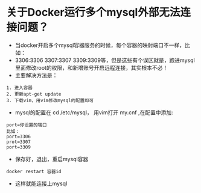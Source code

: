 # 关于Docker运行多个mysql外部无法连接问题？

- 当docker开启多个mysql容器服务的时候，每个容器的映射端口不一样，比如：
- 3306:3306  3307:3307 3309:3309等，但是这些有个误区就是，跑进mysql里面修改root的权限，和新增账号开启远程连接，其实根本不必！
- 主要解决方法是：

```
1. 进入容器
2. 更新apt-get update
3. 下载vim，用vim修改mysql的配置即可
```

- mysql的配置在 cd /etc/mysql， 用vim打开 my.cnf ,在配置中添加:

```
port=你设置的端口
比如：
port=3306
prot=3307
port=3309
```

- 保存好，退出，重启mysql容器

```
docker restart 容器id
```

- 这样就能连接上mysql

